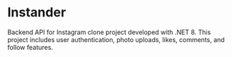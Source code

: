 # Instander
Backend API for Instagram clone project developed with .NET 8. This project includes user authentication, photo uploads, likes, comments, and follow features.
